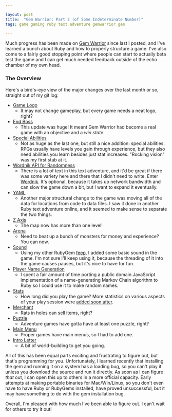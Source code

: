 ```yaml
---

layout: post
title:  "Gem Warrior: Part 2 (of Some Indeterminate Number)"
tags: game gaming ruby text adventure gemwarrior gem

---
```


Much progress has been made on [Gem Warrior](https://github.com/michaelchadwick/gemwarrior) since last I posted, and I've learned a bunch about Ruby and how to properly structure a game. I've also come to a fairly good stopping point where people can start to actually beta test the game and I can get much needed feedback outside of the echo chamber of my own head.

<!--more-->

### The Overview

Here's a bird's-eye view of the major changes over the last month or so, straight out of my git log:

* [Game Logo](https://github.com/michaelchadwick/gemwarrior/commit/2892a25f7e8cd6b9516b66ab137ddf98c78ecd94)
  * It may not change gameplay, but every game needs a neat logo, right?
* [End Boss](https://github.com/michaelchadwick/gemwarrior/commit/9bdb50ed9de98a31b4ea1389ec1ac927592b4f50)
  * This update was huge! It meant Gem Warrior had become a real game with an objective and a *win state*.
* [Special Abilities](https://github.com/michaelchadwick/gemwarrior/commit/fb356ca37ff9bfda4b2ed84554f9b95d4d3424e1)
  * Not as huge as the last one, but still a nice addition: special abilities. RPGs usually have levels you gain through experience, but they also need abilities you learn besides just stat increases. "Rocking vision" was my first stab at it.
* [Wordnik API for Randomness](https://github.com/michaelchadwick/gemwarrior/commit/16a58e414f177df716f2724e8e9b76834d06e396)
  * There is a lot of text in this text adventure, and it'd be great if there was some variety here and there that I didn't need to write. Enter [Wordnik](http://developer.wordnik.com/). It's optional, because it takes up network bandwidth and can slow the game down a bit, but I want to expand it eventually.
* [YAML](https://github.com/michaelchadwick/gemwarrior/commit/a2c41624fcf4f599235f24a111a94e7c046fe6cb)
  * Another major structural change to the game was moving all of the data for locations from code to data files. I saw it done in another Ruby text adventure online, and it seemed to make sense to separate the two things.
* [Z Axis](https://github.com/michaelchadwick/gemwarrior/commit/8e210c24dd2249bcf88cd9395460d1923c431ff6)
  * The map now has more than one level!
* [Arena](https://github.com/michaelchadwick/gemwarrior/commit/ae526e8112acf34a956a598dbfd18df5c3b995ad)
  * Need to beat up a bunch of monsters for money and experience? You can now.
* [Sound](https://github.com/michaelchadwick/gemwarrior/commit/9c93ad69711fd0e201726e189a7bc4cecb64785a)
  * Using my other RubyGem [feep](https://rubygems.org/gem/feep), I added some basic sound in the game. I'm not sure I'll keep using it, because the threading of it into the game causes pauses, but it's nice to have for fun.
* [Player Name Generation](https://github.com/michaelchadwick/gemwarrior/commit/100116e61e5878bfad1f4d10cbb30eedb2c8eed6)
  * I spent a fair amount of time porting a public domain JavaScript implementation of a name-generating Markov Chain algorithm to Ruby so I could use it to make random names.
* [Stats](https://github.com/michaelchadwick/gemwarrior/commit/4dfaf443e4c3d4b1f309de4428c0ef35769b2e50)
  * How long did you play the game? More statistics on various aspects of your play session were [added soon after](https://github.com/michaelchadwick/gemwarrior/commit/775bdc38e2f968e07c5e299cca52615a596a7723).
* [Merchant](https://github.com/michaelchadwick/gemwarrior/commit/0bd38440a2ad36513200c9a97c0eb736a20e8d92)
  * Rats in holes can sell items, right?
* [Puzzle](https://github.com/michaelchadwick/gemwarrior/commit/9ccbd5fa3af208be010eae522887f8853113fccc)
  * Adventure games have gotta have at least one puzzle, right?
* [Main Menu](https://github.com/michaelchadwick/gemwarrior/commit/40fa766680f41e126383703c579358330b5eee9a)
  * Proper games have main menus, so I had to add one.
* [Intro Letter](https://github.com/michaelchadwick/gemwarrior/commit/09963a17fead956d96118583b6071de616956f49)
  * A bit of world-building to get you going.

All of this has been equal parts exciting and frustrating to figure out, but that's programming for you. Unfortunately, I learned recently that installing the gem and running it on a system has a loading bug, so you can't play it unless you download the source and run it directly. As soon as I can figure *that* out, I can open this up to others in a more official capacity. Early attempts at making portable binaries for Mac/Win/Linux, so you don't even have to have Ruby or RubyGems installed, have proved unsuccessful, but it may have something to do with the gem installation bug.

Overall, I'm pleased with how much I've been able to figure out. I can't wait for others to try it out!
